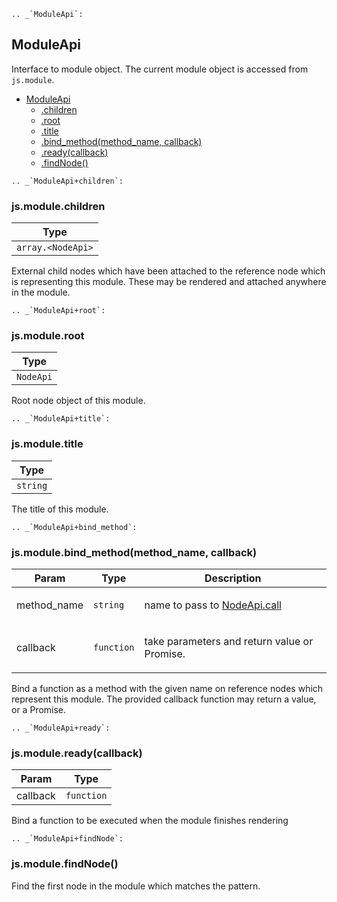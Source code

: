 <a name="ModuleApi"></a>

```eval_rst
.. _`ModuleApi`:
```

## ModuleApi
Interface to module object. The current module object is accessed from
`js.module`.


* [ModuleApi](#ModuleApi)
    * [.children](#ModuleApi+children)
    * [.root](#ModuleApi+root)
    * [.title](#ModuleApi+title)
    * [.bind_method(method_name, callback)](#ModuleApi+bind_method)
    * [.ready(callback)](#ModuleApi+ready)
    * [.findNode()](#ModuleApi+findNode)

<a name="ModuleApi+children"></a>

```eval_rst
.. _`ModuleApi+children`:
```

### js.module.children
<table>
  <thead>
    <tr>
      <th>Type</th>
    </tr>
  </thead>
  <tbody>
<tr>
    <td><code>array.&lt;NodeApi&gt;</code></td>
    </tr>  </tbody>
</table>

External child nodes which have been attached to the reference node
which is representing this module. These may be rendered and attached
anywhere in the module.

<a name="ModuleApi+root"></a>

```eval_rst
.. _`ModuleApi+root`:
```

### js.module.root
<table>
  <thead>
    <tr>
      <th>Type</th>
    </tr>
  </thead>
  <tbody>
<tr>
    <td><code>NodeApi</code></td>
    </tr>  </tbody>
</table>

Root node object of this module.

<a name="ModuleApi+title"></a>

```eval_rst
.. _`ModuleApi+title`:
```

### js.module.title
<table>
  <thead>
    <tr>
      <th>Type</th>
    </tr>
  </thead>
  <tbody>
<tr>
    <td><code>string</code></td>
    </tr>  </tbody>
</table>

The title of this module.

<a name="ModuleApi+bind_method"></a>

```eval_rst
.. _`ModuleApi+bind_method`:
```

### js.module.bind_method(method_name, callback)
<table>
  <thead>
    <tr>
      <th>Param</th><th>Type</th><th>Description</th>
    </tr>
  </thead>
  <tbody>
<tr>
    <td>method_name</td><td><code>string</code></td><td><p>name to pass to
   <a href="node_api.html#NodeApi+call">NodeApi.call</a></p>
</td>
    </tr><tr>
    <td>callback</td><td><code>function</code></td><td><p>take parameters and return value or Promise.</p>
</td>
    </tr>  </tbody>
</table>

Bind a function as a method with the given name on reference nodes
which represent this module. The provided callback function may return a
value, or a Promise.

<a name="ModuleApi+ready"></a>

```eval_rst
.. _`ModuleApi+ready`:
```

### js.module.ready(callback)
<table>
  <thead>
    <tr>
      <th>Param</th><th>Type</th>
    </tr>
  </thead>
  <tbody>
<tr>
    <td>callback</td><td><code>function</code></td>
    </tr>  </tbody>
</table>

Bind a function to be executed when the module finishes rendering

<a name="ModuleApi+findNode"></a>

```eval_rst
.. _`ModuleApi+findNode`:
```

### js.module.findNode()
Find the first node in the module which matches the pattern.

